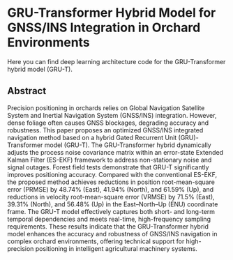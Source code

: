 # GRU-Transformer Hybrid Model for GNSS/INS Integration in Orchard Environments

Here you can find deep learning architecture code for the GRU-Transformer hybrid model (GRU-T).

## Abstract

Precision positioning in orchards relies on Global Navigation Satellite System and Inertial Navigation System (GNSS/INS) integration. However, dense foliage often causes GNSS blockages, degrading accuracy and robustness. This paper proposes an optimized GNSS/INS integrated navigation method based on a hybrid Gated Recurrent Unit (GRU)-Transformer model (GRU-T). The GRU-Transformer hybrid dynamically adjusts the process noise covariance matrix within an error-state Extended Kalman Filter (ES-EKF) framework to address non-stationary noise and signal outages. Forest field tests demonstrate that GRU-T significantly improves positioning accuracy. Compared with the conventional ES-EKF, the proposed method achieves reductions in position root-mean-square error (PRMSE) by 48.74% (East), 41.94% (North), and 61.59% (Up), and reductions in velocity root-mean-square error (VRMSE) by 71.5% (East), 39.31% (North), and 56.48% (Up) in the East–North–Up (ENU) coordinate frame. The GRU-T model effectively captures both short- and long-term temporal dependencies and meets real-time, high-frequency sampling requirements. These results indicate that the GRU-Transformer hybrid model enhances the accuracy and robustness of GNSS/INS navigation in complex orchard environments, offering technical support for high-precision positioning in intelligent agricultural machinery systems.
